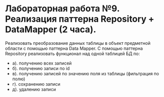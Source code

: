 # Лабораторная работа №9. Реализация паттерна Repository + DataMapper (2 часа).

Реализовать преобразование данных таблицы в объект предметной области с помощью паттерна Data Mapper.
С помощью паттерна Repository реализовать функционал над одной таблицей БД по:

- а). получению всех записей
- б). получению записи по id
- в). получению записей по значению поля из таблицы (фильтрация по полю)
- г). сохранению записи
- д). удалению записи
